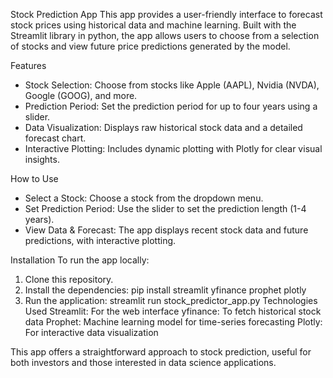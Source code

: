 Stock Prediction App
This app provides a user-friendly interface to forecast stock prices using historical data and machine learning. 
Built with the Streamlit library in python, the app allows users to choose from a selection of stocks and view future price predictions generated by the model.

Features
- Stock Selection: Choose from stocks like Apple (AAPL), Nvidia (NVDA), Google (GOOG), and more.
- Prediction Period: Set the prediction period for up to four years using a slider.
- Data Visualization: Displays raw historical stock data and a detailed forecast chart.
- Interactive Plotting: Includes dynamic plotting with Plotly for clear visual insights.
  
How to Use
- Select a Stock: Choose a stock from the dropdown menu.
- Set Prediction Period: Use the slider to set the prediction length (1-4 years).
- View Data & Forecast: The app displays recent stock data and future predictions, with interactive plotting.
  
Installation
To run the app locally:
1. Clone this repository.
2. Install the dependencies:
                                pip install streamlit yfinance prophet plotly
3. Run the application:
                                streamlit run stock_predictor_app.py
Technologies Used
Streamlit: For the web interface
yfinance: To fetch historical stock data
Prophet: Machine learning model for time-series forecasting
Plotly: For interactive data visualization

This app offers a straightforward approach to stock prediction, useful for both investors and those interested in data science applications.
